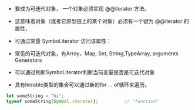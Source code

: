 + 要成为可迭代对象， 一个对象必须实现 @@iterator 方法。
+ 这意味着对象（或者它原型链上的某个对象）必须有一个键为 @@iterator 的属性，
+ 可通过常量 Symbol.iterator 访问该属性：



+ 常见的可迭代对象，有Array，Map, Set, String,TypeArray, arguments Generators
+ 可以通过判断Symbol.iterator判断当前变量是否是可迭代对象
+ 具有iterable类型的集合可以通过新的for ... of循环来遍历。
```js
let someString = "hi";
typeof someString[Symbol.iterator];          // "function"
```